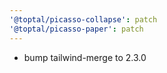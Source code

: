 ```yaml
---
'@toptal/picasso-collapse': patch
'@toptal/picasso-paper': patch
---
```


- bump tailwind-merge to 2.3.0
